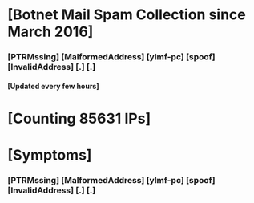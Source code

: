 # [Botnet Mail Spam Collection since March 2016]
### [PTRMssing] [MalformedAddress] [ylmf-pc] [spoof] [InvalidAddress] [.] [.]
#### [Updated every few hours]

# [Counting 85631 IPs]

# [Symptoms] 
###   [PTRMssing] [MalformedAddress] [ylmf-pc] [spoof] [InvalidAddress] [.] [.]
